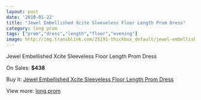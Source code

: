 ```yaml
---
layout: post
date: '2018-01-22'
title: "Jewel Embellished Xcite Sleeveless Floor Length Prom Dress"
category: long prom
tags: ["prom","dress","length","floor","evening"]
image: http://img.transblink.com/25191-thickbox_default/jewel-embellished-xcite-sleeveless-floor-length-prom-dress.jpg
---
```

Jewel Embellished Xcite Sleeveless Floor Length Prom Dress

On Sales: **$438**
<a href="https://www.transblink.com/en/long-prom/7936-jewel-embellished-xcite-sleeveless-floor-length-prom-dress.html"><amp-img layout="responsive" width="600" height="600" src="//img.transblink.com/25191-thickbox_default/jewel-embellished-xcite-sleeveless-floor-length-prom-dress.jpg" alt="Jewel Embellished Xcite Sleeveless Floor Length Prom Dress 0" /></a>
<a href="https://www.transblink.com/en/long-prom/7936-jewel-embellished-xcite-sleeveless-floor-length-prom-dress.html"><amp-img layout="responsive" width="600" height="600" src="//img.transblink.com/25194-thickbox_default/jewel-embellished-xcite-sleeveless-floor-length-prom-dress.jpg" alt="Jewel Embellished Xcite Sleeveless Floor Length Prom Dress 1" /></a>
<a href="https://www.transblink.com/en/long-prom/7936-jewel-embellished-xcite-sleeveless-floor-length-prom-dress.html"><amp-img layout="responsive" width="600" height="600" src="//img.transblink.com/25193-thickbox_default/jewel-embellished-xcite-sleeveless-floor-length-prom-dress.jpg" alt="Jewel Embellished Xcite Sleeveless Floor Length Prom Dress 2" /></a>
<a href="https://www.transblink.com/en/long-prom/7936-jewel-embellished-xcite-sleeveless-floor-length-prom-dress.html"><amp-img layout="responsive" width="600" height="600" src="//img.transblink.com/25192-thickbox_default/jewel-embellished-xcite-sleeveless-floor-length-prom-dress.jpg" alt="Jewel Embellished Xcite Sleeveless Floor Length Prom Dress 3" /></a>

Buy it: [Jewel Embellished Xcite Sleeveless Floor Length Prom Dress](https://www.transblink.com/en/long-prom/7936-jewel-embellished-xcite-sleeveless-floor-length-prom-dress.html "Jewel Embellished Xcite Sleeveless Floor Length Prom Dress")

View more: [long prom](https://www.transblink.com/en/58-long-prom "long prom")
